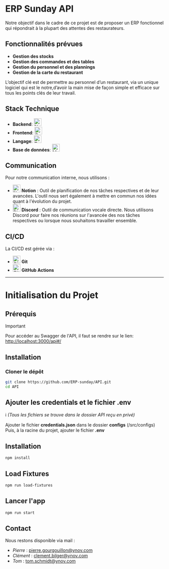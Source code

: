 # ERP Sunday API

Notre objectif dans le cadre de ce projet est de proposer un ERP fonctionnel qui répondrait à la plupart des attentes des restaurateurs.

## Fonctionnalités prévues

- **Gestion des stocks**
- **Gestion des commandes et des tables**
- **Gestion du personnel et des plannings**
- **Gestion de la carte du restaurant**

L’objectif clé est de permettre au personnel d’un restaurant, via un unique logiciel qui est le notre,d’avoir la main mise de façon simple et efficace sur tous les points clés de leur travail.

## Stack Technique

- **Backend**: <img src="https://nestjs.com/img/logo-small.svg" alt="NestJS" width="24" height="24">
- **Frontend**: <img src="https://upload.wikimedia.org/wikipedia/commons/a/a7/React-icon.svg" alt="React" width="24" height="24">
- **Langage**: <img src="https://www.vectorlogo.zone/logos/typescriptlang/typescriptlang-icon.svg" alt="TypeScript" width="24" height="24">
- **Base de données**: <img src="https://webimages.mongodb.com/_com_assets/cms/mongodb_logo1-76twgcu2dm.png" alt="MongoDB" height="24">

## Communication

Pour notre communication interne, nous utilisons :

- <img src="https://upload.wikimedia.org/wikipedia/commons/e/e9/Notion-logo.svg" alt="Notion" width="24" height="24"> **Notion** : Outil de planification de nos tâches respectives et de leur avancées. L'outil nous sert également à mettre en commun nos idées quant à l'évolution du projet.
- <img src="https://www.svgrepo.com/show/353655/discord-icon.svg" alt="Discord" width="24" height="24"> **Discord** : Outil de communication vocale directe. Nous utilisons Discord pour faire nos réunions sur l'avancée des nos tâches respectives ou lorsque nous souhaitons travailler ensemble.

## CI/CD

La CI/CD est gérée via :

- <img src="https://git-scm.com/images/logos/downloads/Git-Icon-1788C.png" alt="Git" width="24" height="24"> **Git**
- <img src="https://avatars.githubusercontent.com/u/44036562?s=200&v=4" alt="GitHub Actions" width="24" height="24"> **GitHub Actions**

---

# Initialisation du Projet

## Prérequis

>[!IMPORTANT]
Pour accéder au Swagger de l'API, il faut se rendre sur le lien: [http://localhost:3000/api#/](http://localhost:3000/api#/)

## Installation

### Cloner le dépôt

```bash
git clone https://github.com/ERP-sunday/API.git
cd API
```

## Ajouter les credentials et le fichier .env

:information_source: *(Tous les fichiers se trouve dans le dossier API reçu en privé)*

Ajouter le fichier **credentials.json** dans le dossier **configs** (/src/configs) <br />
Puis, à la racine du projet, ajouter le fichier **.env**

## Installation

```bash
npm install
```

## Load Fixtures

```bash
npm run load-fixtures
```

## Lancer l'app

```bash
npm run start
```

## Contact

Nous restons disponible via mail :
- *Pierre* : pierre.gourgouillon@ynov.com
- *Clément* : clement.bilger@ynov.com
- *Tom* : tom.schmidt@ynov.com
